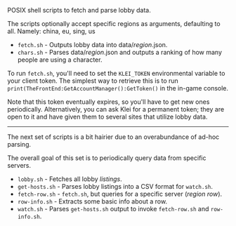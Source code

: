 POSIX shell scripts to fetch and parse lobby data.

The scripts optionally accept specific regions as arguments, defaulting to all. Namely: china, eu, sing, us


* `fetch.sh` - Outputs lobby data into data/*region*.json.
* `chars.sh` - Parses data/*region*.json and outputs a ranking of how many people are using a character.


To run `fetch.sh`, you'll need to set the `KLEI_TOKEN` environmental variable to your client token. The simplest way to retrieve this is to run `print(TheFrontEnd:GetAccountManager():GetToken()` in the in-game console.

Note that this token eventually expires, so you'll have to get new ones periodically. Alternatively, you can ask Klei for a permanent token; they are open to it and have given them to several sites that utilize lobby data.

---

The next set of scripts is a bit hairier due to an overabundance of ad-hoc parsing.

The overall goal of this set is to periodically query data from specific servers.

* `lobby.sh` - Fetches all lobby *listings*.
* `get-hosts.sh` - Parses lobby listings into a CSV format for `watch.sh`.
* `fetch-row.sh` - `fetch.sh`, but queries for a specific server (*region* *row*).
* `row-info.sh` - Extracts some basic info about a row.
* `watch.sh` - Parses `get-hosts.sh` output to invoke `fetch-row.sh` and `row-info.sh`.

